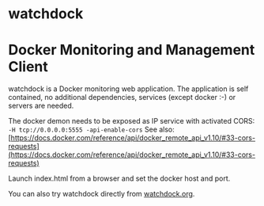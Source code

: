 watchdock
=========

# Docker Monitoring and Management Client

watchdock is a Docker monitoring web application. The application is self contained, no additional dependencies, services (except docker :-) or servers are needed.

The docker demon needs to be exposed as IP service with activated CORS:
`-H tcp://0.0.0.0:5555 -api-enable-cors` See also: [https://docs.docker.com/reference/api/docker_remote_api_v1.10/#33-cors-requests](https://docs.docker.com/reference/api/docker_remote_api_v1.10/#33-cors-requests)

Launch index.html from a browser and set the docker host and port.

You can also try watchdock directly from [watchdock.org](http://watchdock.org).